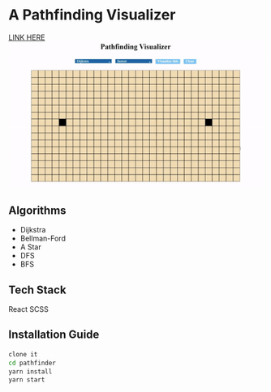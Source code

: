 # A Pathfinding Visualizer
[LINK HERE](https://chrisislin.github.io/Pathfinder/)
<img src="./gifs/pathfinder.gif">

## Algorithms
* Dijkstra
* Bellman-Ford
* A Star
* DFS
* BFS

## Tech Stack
React
SCSS

## Installation Guide
```bash
clone it
cd pathfinder
yarn install
yarn start
```